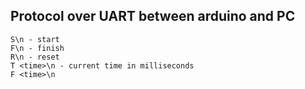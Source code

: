 ## Protocol over UART between arduino and PC ##

	S\n - start
	F\n - finish
	R\n - reset
	T <time>\n - current time in milliseconds
	F <time>\n


